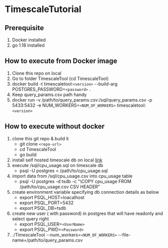 # TimescaleTutorial

## Prerequisite
  1. Docker installed
  2. go 1.18 installed


## How to execute from Docker image
  1. Clone this repo on local
  2. Go to folder TimescaleTool (cd TimescaleTool)
  3. docker build -t timescaletool:`<version>`  --build-arg POSTGRES_PASSWORD=`<password>` .
  4. Keep query_params.csv path handy
  5. docker run  -v  /path/to/query_params.csv:/sql/query_params.csv -p 5433:5432 -e NUM_WORKERS=`<NUM_OF_WORKERS>`  timescaletool:`<version>`
  
 ## How to execute without docker
 1. clone this git repo & build it 
      * git clone `<repo-url>`
      * cd TimescaleTool
      * go build
 2. install self hosted timescale db on local [link](https://docs.timescale.com/install/latest/self-hosted/installation-debian/#install-self-hosted-timescaledb-on-debian-based-systems)
 3. execute /sql/cpu_usage.sql on timescale db
      * psql -U postgres < /path/to/cpu_usage.sql
 4. import data from /sql/cpu_usage.csv into cpu_usage table
      * psql -U postgres -d tsdb -c "\COPY cpu_usage FROM /path/to/cpu_usage.csv CSV
HEADER"
 5. create environment variable specifying db connection details as below
     * export PSQL_HOST=loacalhost
     * export PSQL_PORT=5432
     * export PSQL_DB=tsdb
 6. create new user ( with password) in postgres that will have readonly and select query right
     * export PSQL_USER=`<UserName>`
     * export PSQL_PWD=`<Password>`
 9. ./TimescaleTool --num_workers=`<NUM_OF_WORKERS>` --file-name=/path/to/query_params.csv
